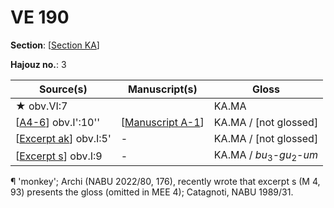 # VE 190

**Section**: [[Section KA]]

**Hajouz no.**: 3

| Source(s)               | Manuscript(s)      | Gloss                                                       |
| ----------------------- | ------------------ | ----------------------------------------------------------- |
| ★ obv.VI:7              |                    | KA.MA                                          |
| [[A4-6]] obv.I':10''    | [[Manuscript A-1]] | KA.MA / [not glossed]                          |
| [[Excerpt ak]] obv.I:5' | -                  | KA.MA / [not glossed]                          |
| [[Excerpt s]] obv.I:9   | -                  | KA.MA / *bu*<sub>3</sub>-*gu*<sub>2</sub>-*um* |

¶  'monkey'; Archi (NABU 2022/80, 176), recently wrote that excerpt s (M 4, 93) presents the gloss (omitted in MEE 4); Catagnoti, NABU 1989/31.

[//begin]: # "Autogenerated link references for markdown compatibility"
[Section KA]: <Section KA> "KA"
[A4-6]: A4-6 "MEE 4, 4 + MEE 4, 5 + MEE 4, 6 = TM.75.G.2000+TM.75.G.2005+TM.75.G.2006"
[Manuscript A-1]: <Manuscript A-1> "Manuscript A-1"
[Excerpt ak]: <Excerpt ak> "MEE 4, 112 = TM.75.G.11303"
[Excerpt s]: <Excerpt s> "MEE 4, 93 = TM.75.G.3635"
[//end]: # "Autogenerated link references"